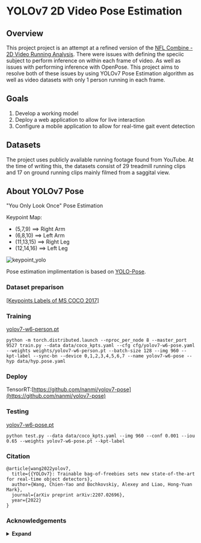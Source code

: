 # YOLOv7 2D Video Pose Estimation

## Overview

This project project is an attempt at a refined version of the [NFL Combine - 2D Video Running Analysis](https://github.com/JRKagumba/2D-video-based-running-analysis). There were issues with defining the speciic subject to perform inference on within each frame of video. As well as issues with performing inference with OpenPose. This project aims to resolve both of these issues by using YOLOv7 Pose Estimation algorithm as well as video datasets with only 1 person running in each frame. 

## Goals

1. Develop a working model
2. Deploy a web application to allow for live interaction
3. Configure a mobile application to allow for real-time gait event detection

## Datasets

The project uses publicly available running footage found from YouTube. At the time of writing this, the datasets consist of 29 treadmill running clips and 17 on ground running clips mainly filmed from a saggital view. 

## About YOLOv7 Pose

"You Only Look Once" Pose Estimation

Keypoint Map: 
- (5,7,9) ==> Right Arm 
- (6,8,10) ==> Left Arm
- (11,13,15) ==> Right Leg
- (12,14,16) ==> Left Leg

![keypoint_yolo](https://user-images.githubusercontent.com/63820705/192370409-6604d59a-646b-493a-ba43-e6525633c249.jpg)


Pose estimation implimentation is based on [YOLO-Pose](https://arxiv.org/abs/2204.06806). 

### Dataset preparison

[[Keypoints Labels of MS COCO 2017]](https://github.com/WongKinYiu/yolov7/releases/download/v0.1/coco2017labels-keypoints.zip)

### Training

[yolov7-w6-person.pt](https://github.com/WongKinYiu/yolov7/releases/download/v0.1/yolov7-w6-person.pt)

``` shell
python -m torch.distributed.launch --nproc_per_node 8 --master_port 9527 train.py --data data/coco_kpts.yaml --cfg cfg/yolov7-w6-pose.yaml --weights weights/yolov7-w6-person.pt --batch-size 128 --img 960 --kpt-label --sync-bn --device 0,1,2,3,4,5,6,7 --name yolov7-w6-pose --hyp data/hyp.pose.yaml
```

### Deploy
TensorRT:[https://github.com/nanmi/yolov7-pose](https://github.com/nanmi/yolov7-pose)

### Testing

[yolov7-w6-pose.pt](https://github.com/WongKinYiu/yolov7/releases/download/v0.1/yolov7-w6-pose.pt)

``` shell
python test.py --data data/coco_kpts.yaml --img 960 --conf 0.001 --iou 0.65 --weights yolov7-w6-pose.pt --kpt-label
```

### Citation

```
@article{wang2022yolov7,
  title={{YOLOv7}: Trainable bag-of-freebies sets new state-of-the-art for real-time object detectors},
  author={Wang, Chien-Yao and Bochkovskiy, Alexey and Liao, Hong-Yuan Mark},
  journal={arXiv preprint arXiv:2207.02696},
  year={2022}
}
```

### Acknowledgements

<details><summary> <b>Expand</b> </summary>

* [https://github.com/AlexeyAB/darknet](https://github.com/AlexeyAB/darknet)
* [https://github.com/WongKinYiu/yolor](https://github.com/WongKinYiu/yolor)
* [https://github.com/WongKinYiu/PyTorch_YOLOv4](https://github.com/WongKinYiu/PyTorch_YOLOv4)
* [https://github.com/WongKinYiu/ScaledYOLOv4](https://github.com/WongKinYiu/ScaledYOLOv4)
* [https://github.com/Megvii-BaseDetection/YOLOX](https://github.com/Megvii-BaseDetection/YOLOX)
* [https://github.com/ultralytics/yolov3](https://github.com/ultralytics/yolov3)
* [https://github.com/ultralytics/yolov5](https://github.com/ultralytics/yolov5)
* [https://github.com/DingXiaoH/RepVGG](https://github.com/DingXiaoH/RepVGG)
* [https://github.com/JUGGHM/OREPA_CVPR2022](https://github.com/JUGGHM/OREPA_CVPR2022)
* [https://github.com/TexasInstruments/edgeai-yolov5/tree/yolo-pose](https://github.com/TexasInstruments/edgeai-yolov5/tree/yolo-pose)

</details>
